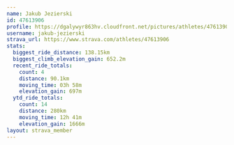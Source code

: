 ```yaml
---
name: Jakub Jezierski
id: 47613906
profile: https://dgalywyr863hv.cloudfront.net/pictures/athletes/47613906/14681924/1/large.jpg
username: jakub-jezierski
strava_url: https://www.strava.com/athletes/47613906
stats:
  biggest_ride_distance: 138.15km
  biggest_climb_elevation_gain: 652.2m
  recent_ride_totals:
    count: 4
    distance: 90.1km
    moving_time: 03h 58m
    elevation_gain: 697m
  ytd_ride_totals:
    count: 14
    distance: 280km
    moving_time: 12h 41m
    elevation_gain: 1666m
layout: strava_member
--- 
```

